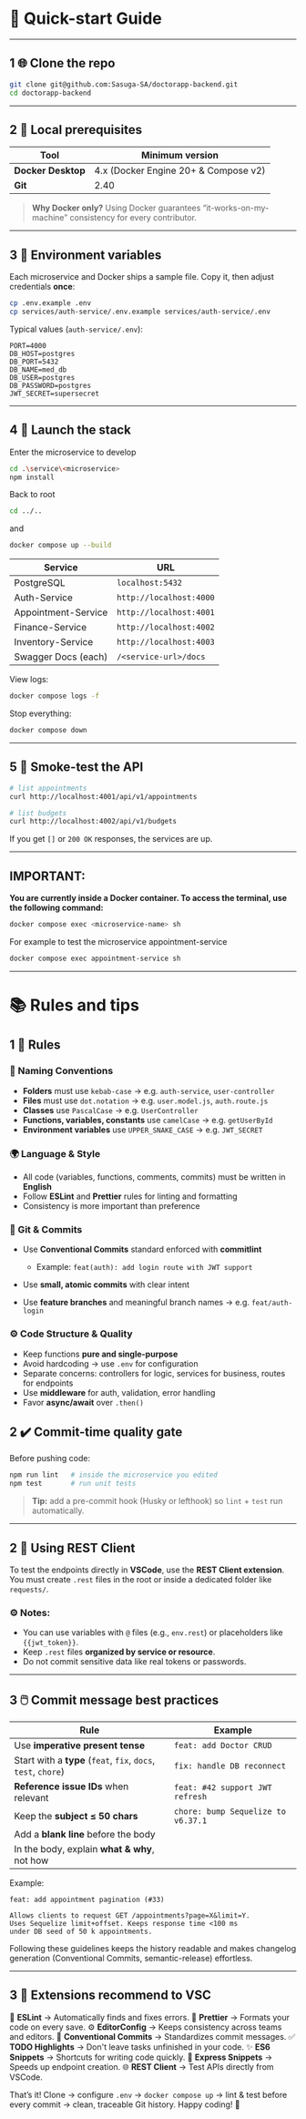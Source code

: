 # 📝 Quick-start Guide
---

## 1 🌐 Clone the repo

```bash
git clone git@github.com:Sasuga-SA/doctorapp-backend.git
cd doctorapp-backend
```

---

## 2 🔧 Local prerequisites

| Tool               | Minimum version                      |
| ------------------ | ------------------------------------ |
| **Docker Desktop** | 4.x (Docker Engine 20+ & Compose v2) |
| **Git**            | 2.40                                 |

> **Why Docker only?** Using Docker guarantees “it-works-on-my-machine” consistency for every contributor.

---

## 3 📂 Environment variables

Each microservice and Docker ships a sample file. Copy it, then adjust credentials **once**:

```bash
cp .env.example .env
cp services/auth-service/.env.example services/auth-service/.env
```

Typical values (`auth-service/.env`):

```env
PORT=4000
DB_HOST=postgres
DB_PORT=5432
DB_NAME=med_db
DB_USER=postgres
DB_PASSWORD=postgres
JWT_SECRET=supersecret
```

---

## 4 🐳 Launch the stack

Enter the microservice to develop


```bash
cd .\service\<microservice>
npm install
```
Back to root

```bash
cd ../..
```
and

```bash
docker compose up --build
```

| Service             | URL                     |
| ------------------- | ----------------------- |
| PostgreSQL          | `localhost:5432`        |
| Auth-Service        | `http://localhost:4000` |
| Appointment-Service | `http://localhost:4001` |
| Finance-Service     | `http://localhost:4002` |
| Inventory-Service   | `http://localhost:4003` |
| Swagger Docs (each) | `/<service-url>/docs`   |

View logs:

```bash
docker compose logs -f
```

Stop everything:

```bash
docker compose down
```

---

## 5 🧪 Smoke-test the API

```bash
# list appointments
curl http://localhost:4001/api/v1/appointments

# list budgets
curl http://localhost:4002/api/v1/budgets
```

If you get `[]` or `200 OK` responses, the services are up.

--- 

## IMPORTANT:

**You are currently inside a Docker container. To access the terminal, use the following command:**

```bash
docker compose exec <microservice-name> sh
```

For example to test the microservice appointment-service
```bash
docker compose exec appointment-service sh
```
---

# 📚 Rules and tips

## 1 📏 Rules

### 📂 Naming Conventions

* **Folders** must use `kebab-case` → e.g. `auth-service`, `user-controller`
* **Files** must use `dot.notation` → e.g. `user.model.js`, `auth.route.js`
* **Classes** use `PascalCase` → e.g. `UserController`
* **Functions, variables, constants** use `camelCase` → e.g. `getUserById`
* **Environment variables** use `UPPER_SNAKE_CASE` → e.g. `JWT_SECRET`

### 🌍 Language & Style

* All code (variables, functions, comments, commits) must be written in **English**
* Follow **ESLint** and **Prettier** rules for linting and formatting
* Consistency is more important than preference

### 🔐 Git & Commits

* Use **Conventional Commits** standard enforced with **commitlint**

  * Example: `feat(auth): add login route with JWT support`
* Use **small, atomic commits** with clear intent
* Use **feature branches** and meaningful branch names → e.g. `feat/auth-login`

### ⚙️ Code Structure & Quality

* Keep functions **pure and single-purpose**
* Avoid hardcoding → use `.env` for configuration
* Separate concerns: controllers for logic, services for business, routes for endpoints
* Use **middleware** for auth, validation, error handling
* Favor **async/await** over `.then()`


## 2 ✔️ Commit-time quality gate

Before pushing code:

```bash
npm run lint   # inside the microservice you edited
npm test       # run unit tests
```

> **Tip:** add a pre-commit hook (Husky or lefthook) so `lint` + `test` run automatically.

---

## 2 🌳 Using REST Client

To test the endpoints directly in **VSCode**, use the **REST Client extension**.
You must create `.rest` files in the root or inside a dedicated folder like `requests/`.


### ⚙️ Notes:

* You can use variables with `@` files (e.g., `env.rest`) or placeholders like `{{jwt_token}}`.
* Keep `.rest` files **organized by service or resource**.
* Do not commit sensitive data like real tokens or passwords.

---


## 3 🖱️ Commit message best practices

| Rule                                                           | Example                            |
| -------------------------------------------------------------- | ---------------------------------- |
| Use **imperative present tense**                               | `feat: add Doctor CRUD`            |
| Start with a **type** (`feat`, `fix`, `docs`, `test`, `chore`) | `fix: handle DB reconnect`         |
| **Reference issue IDs** when relevant                          | `feat: #42 support JWT refresh`    |
| Keep the **subject ≤ 50 chars**                                | `chore: bump Sequelize to v6.37.1` |
| Add a **blank line** before the body                           |                                    |
| In the body, explain **what & why**, not how                   |                                    |

Example:

```
feat: add appointment pagination (#33)

Allows clients to request GET /appointments?page=X&limit=Y.
Uses Sequelize limit+offset. Keeps response time <100 ms
under DB seed of 50 k appointments.
```

Following these guidelines keeps the history readable and makes changelog generation (Conventional Commits, semantic-release) effortless.

---

## 3 📖 Extensions recommend to VSC 

🔨 **ESLint** → Automatically finds and fixes errors.
💅 **Prettier** → Formats your code on every save.
⚙️ **EditorConfig** → Keeps consistency across teams and editors.
📝 **Conventional Commits** → Standardizes commit messages.
✅ **TODO Highlights** → Don't leave tasks unfinished in your code.
✨ **ES6 Snippets** → Shortcuts for writing code quickly.
🚀 **Express Snippets** → Speeds up endpoint creation.
🌐 **REST Client** → Test APIs directly from VSCode.


That’s it!
Clone → configure `.env` → `docker compose up` → lint & test before every commit → clean, traceable Git history. Happy coding! 🚀